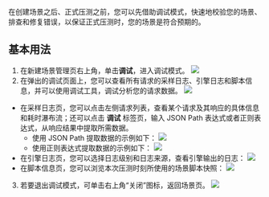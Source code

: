 在创建场景之后、正式压测之前，您可以先借助调试模式，快速地校验您的场景、排查和修复错误，以保证正式压测时，您的场景是符合预期的。

## 基本用法
1. 在新建场景管理页右上角，单击**调试**，进入调试模式。
   ![](https://qcloudimg.tencent-cloud.cn/raw/6eb2626666f6be6ae8568f3eb70afcee.png)
2. 在弹出的调试页面上，您可以查看所有请求的采样日志、引擎日志和脚本信息，并可以使用调试工具，调试分析您的请求数据。
   ![](https://qcloudimg.tencent-cloud.cn/raw/2d428bf6d130c624c441849da0a07ec7.png)
 - 在采样日志页，您可以点击左侧请求列表，查看某个请求及其响应的具体信息和耗时瀑布流；还可以点击 **调试** 标签页，输入 JSON Path 表达式或者正则表达式，从响应结果中提取所需数据。
	 - 使用 JSON Path 提取数据的示例如下：
  ![](https://qcloudimg.tencent-cloud.cn/raw/6429d3560c75e57cc7bf89876ab4b9c1.png)
	 - 使用正则表达式提取数据的示例如下：
  ![](https://qcloudimg.tencent-cloud.cn/raw/dd966f11f46a046582b273b46cdec021.png)
  - 在引擎日志页，您可以选择日志级别和日志来源，查看引擎输出的日志：
![](https://qcloudimg.tencent-cloud.cn/raw/0f5211d70562e38f76dd2d6c0ed4255a.png)
  - 在脚本信息页，您可以浏览本次压测时刻所使用的场景脚本快照：
![](https://qcloudimg.tencent-cloud.cn/raw/8d888f74ff98859ce1ad4177d14aeb1f.png)
3. 若要退出调试模式，可单击右上角“关闭”图标，返回场景页。
![](https://qcloudimg.tencent-cloud.cn/raw/37492f07e854cf2f7256614c1df98901.png)
